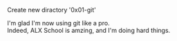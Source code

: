 Create new diractory '0x01-git'

I'm glad I'm now using git like a pro.                                     
Indeed, ALX School is amzing, and I'm doing hard things.

